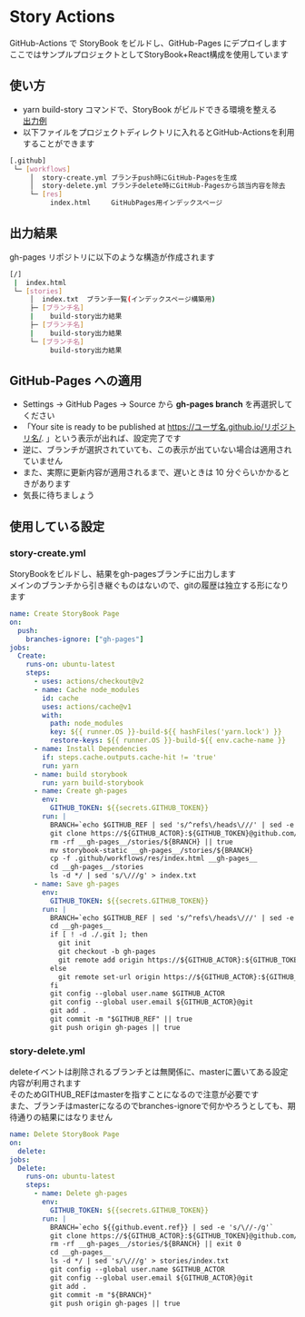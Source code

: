 # Story Actions

GitHub-Actions で StoryBook をビルドし、GitHub-Pages にデプロイします
ここではサンプルプロジェクトとしてStoryBook+React構成を使用しています

## 使い方

- yarn build-story コマンドで、StoryBook がビルドできる環境を整える  
  [出力例](https://sorakumo001.github.io/story-actions/)
- 以下ファイルをプロジェクトディレクトリに入れるとGitHub-Actionsを利用することができます

```.sh
[.github]
 └─ [workflows]
     │  story-create.yml ブランチpush時にGitHub-Pagesを生成
     │  story-delete.yml ブランチdelete時にGitHub-Pagesから該当内容を除去
     └─ [res]
          index.html     GitHubPages用インデックスページ
```

## 出力結果

gh-pages リポジトリに以下のような構造が作成されます

```.sh
[/]
 |  index.html
 └─ [stories]
     │  index.txt  ブランチ一覧(インデックスページ構築用)
     ├─ [ブランチ名]
     |    build-story出力結果
     ├─ [ブランチ名]
     |    build-story出力結果
     └─ [ブランチ名]
          build-story出力結果
```

## GitHub-Pages への適用

- Settings -> GitHub Pages -> Source から **gh-pages branch** を再選択してください
- 「Your site is ready to be published at https://ユーザ名.github.io/リポジトリ名/. 」という表示が出れば、設定完了です
- 逆に、ブランチが選択されていても、この表示が出ていない場合は適用されていません
- また、実際に更新内容が適用されるまで、遅いときは 10 分ぐらいかかるときがあります
- 気長に待ちましょう

## 使用している設定

### story-create.yml

StoryBookをビルドし、結果をgh-pagesブランチに出力します  
メインのブランチから引き継ぐものはないので、gitの履歴は独立する形になります  

```story-create.yml
name: Create StoryBook Page
on:
  push:
    branches-ignore: ["gh-pages"]
jobs:
  Create:
    runs-on: ubuntu-latest
    steps:
      - uses: actions/checkout@v2
      - name: Cache node_modules
        id: cache
        uses: actions/cache@v1
        with:
          path: node_modules
          key: ${{ runner.OS }}-build-${{ hashFiles('yarn.lock') }}
          restore-keys: ${{ runner.OS }}-build-${{ env.cache-name }}
      - name: Install Dependencies
        if: steps.cache.outputs.cache-hit != 'true'
        run: yarn
      - name: build storybook
        run: yarn build-storybook
      - name: Create gh-pages
        env:
          GITHUB_TOKEN: ${{secrets.GITHUB_TOKEN}}
        run: |
          BRANCH=`echo $GITHUB_REF | sed 's/^refs\/heads\///' | sed -e 's/\//-/g'`
          git clone https://${GITHUB_ACTOR}:${GITHUB_TOKEN}@github.com/${GITHUB_REPOSITORY} -b gh-pages __gh-pages__ || mkdir -p __gh-pages__/stories
          rm -rf __gh-pages__/stories/${BRANCH} || true
          mv storybook-static __gh-pages__/stories/${BRANCH}
          cp -f .github/workflows/res/index.html __gh-pages__
          cd __gh-pages__/stories
          ls -d */ | sed 's/\///g' > index.txt
      - name: Save gh-pages
        env:
          GITHUB_TOKEN: ${{secrets.GITHUB_TOKEN}}
        run: |
          BRANCH=`echo $GITHUB_REF | sed 's/^refs\/heads\///' | sed -e 's/\//-/g'`
          cd __gh-pages__
          if [ ! -d ./.git ]; then
            git init
            git checkout -b gh-pages
            git remote add origin https://${GITHUB_ACTOR}:${GITHUB_TOKEN}@github.com/$GITHUB_REPOSITORY
          else
            git remote set-url origin https://${GITHUB_ACTOR}:${GITHUB_TOKEN}@github.com/$GITHUB_REPOSITORY
          fi
          git config --global user.name $GITHUB_ACTOR
          git config --global user.email ${GITHUB_ACTOR}@git
          git add .
          git commit -m "$GITHUB_REF" || true
          git push origin gh-pages || true

```

### story-delete.yml

deleteイベントは削除されるブランチとは無関係に、masterに置いてある設定内容が利用されます  
そのためGITHUB_REFはmasterを指すことになるので注意が必要です  
また、ブランチはmasterになるのでbranches-ignoreで何かやろうとしても、期待通りの結果にはなりません  

```story-delete.yml
name: Delete StoryBook Page
on:
  delete:
jobs:
  Delete:
    runs-on: ubuntu-latest
    steps:
      - name: Delete gh-pages
        env:
          GITHUB_TOKEN: ${{secrets.GITHUB_TOKEN}}
        run: |
          BRANCH=`echo ${{github.event.ref}} | sed -e 's/\//-/g'`
          git clone https://${GITHUB_ACTOR}:${GITHUB_TOKEN}@github.com/${GITHUB_REPOSITORY} -b gh-pages __gh-pages__ || exit 0
          rm -rf __gh-pages__/stories/${BRANCH} || exit 0
          cd __gh-pages__
          ls -d */ | sed 's/\///g' > stories/index.txt
          git config --global user.name $GITHUB_ACTOR
          git config --global user.email ${GITHUB_ACTOR}@git
          git add .
          git commit -m "${BRANCH}"
          git push origin gh-pages || true
```
